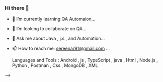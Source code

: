 ### Hi there 👋

- 🌱 I’m currently learning QA Automaion...
- 👯 I’m looking to collaborate on QA...
- 💬 Ask me about Java , j.s , and Automation...
- 📫 How to reach me: sereenar91@gmail.com ...

  Languages and Tools :
  Android , js , TypeScript , java , Html , Node.js , Python , Postman , Css , MongoDB , XML


-->
